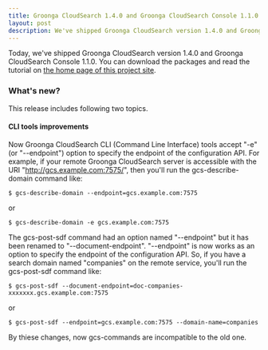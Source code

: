 ```yaml
---
title: Groonga CloudSearch 1.4.0 and Groonga CloudSearch Console 1.1.0 is out!
layout: post
description: We've shipped Groonga CloudSearch version 1.4.0 and Groonga CloudSearch Console 1.1.0. New features come with the release!
---
```


Today, we've shipped Groonga CloudSearch version 1.4.0 and Groonga CloudSearch Console 1.1.0.
You can download the packages and read the tutorial on [the home page of this project site](/).

### What's new?

This release includes following two topics.

#### CLI tools improvements

Now Groonga CloudSearch CLI (Command Line Interface) tools accept "-e" (or "--endpoint") option to specify the endpoint of the configuration API. For example, if your remote Groonga CloudSearch server is accessible with the URI "http://gcs.example.com:7575/", then you'll run the gcs-describe-domain command like:

    $ gcs-describe-domain --endpoint=gcs.example.com:7575

or

    $ gcs-describe-domain -e gcs.example.com:7575

The gcs-post-sdf command had an option named "--endpoint" but it has been renamed to "--document-endpoint". "--endpoint" is now works as an option to specify the endpoint of the configuration API. So, if you have a search domain named "companies" on the remote service, you'll run the gcs-post-sdf command like:

    $ gcs-post-sdf --document-endpoint=doc-companies-xxxxxxx.gcs.example.com:7575

or

    $ gcs-post-sdf --endpoint=gcs.example.com:7575 --domain-name=companies

By thiese changes, now gcs-commands are incompatible to the old one.

